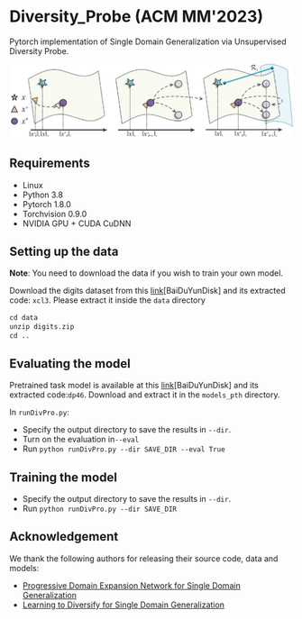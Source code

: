# Diversity_Probe (ACM MM'2023)

Pytorch implementation of Single Domain Generalization via Unsupervised Diversity Probe.

![approach](approach.png)

## Requirements

- Linux
- Python 3.8
- Pytorch 1.8.0
- Torchvision 0.9.0
- NVIDIA GPU + CUDA CuDNN

## Setting up the data

**Note**: You need to download the data if you wish to train your own model.

Download the digits dataset from this [link](https://pan.baidu.com/s/15XTZxbFY_JnTk_FZB4-1Jw )[BaiDuYunDisk] and its extracted code: `xcl3`. Please extract it inside the `data` directory

```shell
cd data
unzip digits.zip
cd ..
```

## Evaluating the model

Pretrained task model is available at this [link](https://pan.baidu.com/s/1DYPud3q-SH7ZGeJKfbrnZQ)[BaiDuYunDisk] and its extracted code:`dp46`. Download and extract it in the `models_pth` directory.

In `runDivPro.py`:

- Specify the output directory to save the results in `--dir`.
- Turn on the evaluation in`--eval`
- Run `python runDivPro.py --dir SAVE_DIR --eval True`

## Training the model

- Specify the output directory to save the results in `--dir`.
- Run `python runDivPro.py --dir SAVE_DIR`

## Acknowledgement

We thank the following authors for releasing their source code, data and models:

- [Progressive Domain Expansion Network for Single Domain Generalization](https://arxiv.org/abs/2103.16050)
- [Learning to Diversify for Single Domain Generalization](https://arxiv.org/abs/2108.11726)
